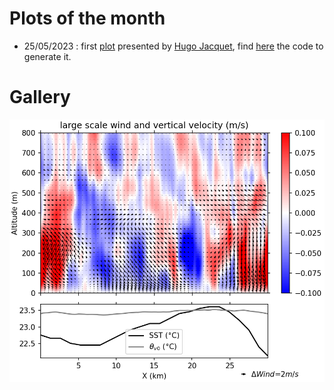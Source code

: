 # Plots of the month

  - 25/05/2023 : first [plot](LS_wind_and_WT_Y.png) presented by [Hugo Jacquet](https://github.com/HugoJacq), find [here](Vectors_and_filter.py) the code to generate it.


# Gallery

![](LS_wind_and_WT_Y.png)


